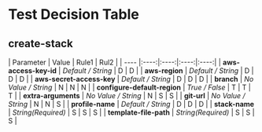 # Test Decision Table

## create-stack

| Parameter | Value | Rule1 | Rul2 |
| ---- |:----:|:----:|:----:|:----:|
| **aws-access-key-id** | *Default / String* | D | D |
| **aws-region** | *Default / String* | D | D | D |
| **aws-secret-access-key** | *Default / String* | D | D | D |
| **branch** | *No Value / String* | N | N | N |
| **configure-default-region** | *True / False* | T | T | T |
| **extra-arguments** | *No Value / String* | N | S | S |
| **git-url** | *No Value / String* | N | N | S |
| **profile-name** | *Default / String* | D | D | D |
| **stack-name** | *String(Required)* | S | S | S |
| **template-file-path** | *String(Required)* | S | S | S |
